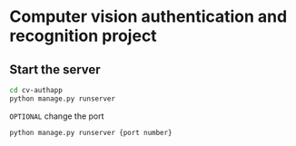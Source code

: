 # Computer vision authentication and recognition project


## Start the server 

```sh
cd cv-authapp
python manage.py runserver
```

`OPTIONAL` change the port

```sh
python manage.py runserver {port number}
``` 
